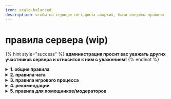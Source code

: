 ```yaml
---
icon: scale-balanced
description: чтобы на сервере не царила анархия, были введены правила
---
```


# правила сервера (wip)

{% hint style="success" %}
**администрация просит вас уважать других участников сервера и относится к ним с уважением!**
{% endhint %}

<details>

<summary><strong>1. общие правила</strong></summary>

**1** каждый пользователь при регистрации соглашается с данными правилами и обязуется их исполнять. незнание правил не освобождает вас от ответственности!

**2** администрация проекта имеет полное право выдавать любое наказание за нарушение данного свода правил.

**3** администрация вправе вносить изменения в правила, не уведомляя об этом игроков.

**4** администрация вправе выдавать наказания без указания причины.

**5** администрация вправе не возвращать ресурсы после багов и лагов сервера.

**6** запрещено причинять любой вред серверу (рейд, взлом, постройка лаг-машин)

**7** запрещена любого рода порнография.

</details>

<details>

<summary><strong>2. правила чата</strong></summary>

**1** игрок не имеет права оскорблять, унижать честь и достоинство кого-либо и т.п.

**2** запрещен спам, капс (сообщение, на 70% и более состоящие из букв в верхнем регистре), а так же флуд.

**3** игрок обязан общаться между игроками проекта исключительно на русском языке или английском языке.

**4** запрещено проявление расовой, национальной и религиозной неприязни, пропагандирование терроризма, экстремизма, наркотиков и прочих тем, несовместимых с общепринятыми законами морали и приличия.

**5** запрещено публиковать рекламные тексты, рекламировать сторонние проекты, сайты и игры на деньги.

**6** запрещено устраивать звуковую анархи&#x44E;_._

</details>

<details>

<summary><strong>3. правила игрового процесса</strong></summary>

**1** запрещено распространять информацию о багах, дюпах, недочетах и т.д. — обо всем этом необходимо сообщать администрации проекта лично.

**2** запрещено использование сторонних программ (трейнеров, читов, и т.п.), а также распространять о них информации.

**3** запрещено использовать, продавать, раздавать, обменивать предметы, которые были добыты нечестным путем (дюп\* или баг), следует немедленно их уничтожить и сообщить администрации проекта.

**4** запрещено продавать или покупать у других игроков что-либо за реальные деньги, а так же приравненные к ним электронные платежные средства (WebMoney, Yandex Деньги и т.п.). Запрещено передавать, аккаунт другим игрокам и упоминать или вести обсуждение таких сделок в игре, на форуме, или на сторонних ресурсах.

**5** запрещен обман при обмене/торговле, но будет выдаваться только в том случае, если есть существенное доказательство.

**6** запрещено игрокам выдавать себя за администрацию, когда таковыми не являются.

**7** запрещено использование ников, содержащих нецензурную лексику и оскорбления.

**8** запрещено любого рода гриф.

**9** запрещено заходить с других аккаунтов.

**10** использование фрикама разрешается только в целях съёмки, осмотра вокруг себя, [модом без noclip](https://modrinth.com/mod/freecam).

</details>

<details>

<summary><strong>4. рекомендации</strong></summary>

**1** будьте корректны при взаимодействии с другими игроками и администрацией.

**2** своевременно сообщайте администрации проекта о найденных недоработках и багах.

**3** старайтесь не носить в инвентаре ценных вещей, храните их в хранилищах. администрация вправе не возвращать игрокам вещи которые Вы потеряете в результате развода, сбоев в работе сервера и прочего.

</details>

<details>

<summary><strong>5. правила для помощников/модераторов</strong></summary>

**1** помощники и модераторы не имеют права вмешиваться в игровой процесс игрока, к которому испытывает злобу, ненависть и подобное.

**2** помощники и модераторы не имеют права кикать, блокировать игрока без причины.

**3** помощники и модераторы должны быть грамотными и воспитанными по отношению ко всем игрокам без исключения.

**4** без согласия создателя не выдавать оператора.

</details>
